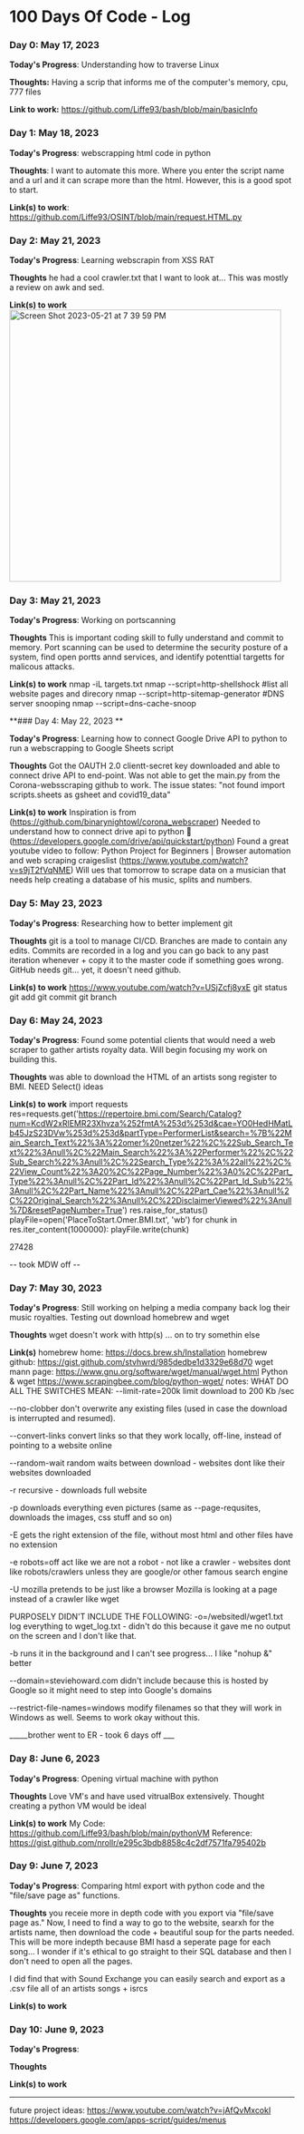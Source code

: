# 100 Days Of Code - Log

### Day 0: May 17, 2023 

**Today's Progress**: Understanding how to traverse Linux  

**Thoughts:** Having a scrip that informs me of the computer's memory, cpu, 777 files 

**Link to work:** https://github.com/Liffe93/bash/blob/main/basicInfo

### Day 1: May 18, 2023

**Today's Progress**: webscrapping html code in python

**Thoughts**: I want to automate this more. Where you enter the script name and a url and it can scrape more than the html. However, this is a good spot to start. 

**Link(s) to work**: https://github.com/Liffe93/OSINT/blob/main/request.HTML.py


### Day 2: May 21, 2023 

**Today's Progress**: Learning webscrapin from XSS RAT 

**Thoughts** he had a cool crawler.txt that I want to look at... This was mostly a review on awk and sed. 

**Link(s) to work**
<img width="480" alt="Screen Shot 2023-05-21 at 7 39 59 PM" src="https://github.com/kallaway/100-days-of-code/assets/111470998/cbd77bfc-9c2f-4e0b-b114-7d6fb3061ca4">

### Day 3: May 21, 2023 

**Today's Progress**: Working on portscanning 

**Thoughts** This is important coding skill to fully understand and commit to memory. Port scanning can be used to determine the security posture of a system, find open portts annd services, and identify potenttial targetts for malicous attacks. 

**Link(s) to work**
nmap -iL targets.txt
nmap --script=http-shellshock <target> 
  #list all website pages and direcory 
nmap --script=http-sitemap-generator <target>
  #DNS server snooping
nmap --script=dns-cache-snoop <target>

**### Day 4: May 22, 2023 **

**Today's Progress**:  Learning how to connect Google Drive API to python to run a webscrapping to Google Sheets script 

**Thoughts** Got the OAUTH 2.0 clientt-secret key downloaded and able to connect drive API to end-point. Was not able to get the main.py from the Corona-websscraping github to work. The issue states: "not found import scripts.sheets as gsheet and covid19_data" 

**Link(s) to work** 
Inspiration is from (https://github.com/binarynightowl/corona_webscraper) 
Needed to understand how to connect drive api to python  🐍  (https://developers.google.com/drive/api/quickstart/python) 
Found a great youtube video to follow: Python Project for Beginners | Browser automation and web scraping craigeslist (https://www.youtube.com/watch?v=s9jT2fVqNME) Will ues that tomorrow to scrape data on a musician that needs help creating a database of his music, splits and numbers.
  
 
### Day 5: May 23, 2023 

**Today's Progress**: Researching how to better implement git

**Thoughts** git is a tool to manage CI/CD. Branches are made to contain any edits. Commits are recorded in a log and you can go back to any past iteration whenever + copy it to the master code if something goes wrong. GitHub needs git... yet, it doesn't need github. 

**Link(s) to work** https://www.youtube.com/watch?v=USjZcfj8yxE 
git status
  git add
  git commit 
  git branch 
  
  
### Day 6: May 24, 2023 

**Today's Progress**: Found some potential clients that would need a web scraper to gather artists royalty data. Will begin focusing my work on building this. 

**Thoughts** was able to download the HTML of an artists song register to BMI. 
  NEED Select() ideas

**Link(s) to work**
  import requests
res=requests.get('https://repertoire.bmi.com/Search/Catalog?num=KcdW2xRlEMR23Xhvza%252fmtA%253d%253d&cae=YO0HedHMatLb45JzS23DVw%253d%253d&partType=PerformerList&search=%7B%22Main_Search_Text%22%3A%22omer%20netzer%22%2C%22Sub_Search_Text%22%3Anull%2C%22Main_Search%22%3A%22Performer%22%2C%22Sub_Search%22%3Anull%2C%22Search_Type%22%3A%22all%22%2C%22View_Count%22%3A20%2C%22Page_Number%22%3A0%2C%22Part_Type%22%3Anull%2C%22Part_Id%22%3Anull%2C%22Part_Id_Sub%22%3Anull%2C%22Part_Name%22%3Anull%2C%22Part_Cae%22%3Anull%2C%22Original_Search%22%3Anull%2C%22DisclaimerViewed%22%3Anull%7D&resetPageNumber=True')
res.raise_for_status()
playFile=open('PlaceToStart.Omer.BMI.txt', 'wb')
for chunk in res.iter_content(1000000):
    playFile.write(chunk)

    
27428

  -- took MDW off --
 ### Day 7: May 30, 2023 

**Today's Progress**: Still working on helping a media company back log their music royalties. Testing out download homebrew and wget 

**Thoughts** wget doesn't work with http(s) ... on to try somethin else 

  
**Link(s)**
homebrew home:  https://docs.brew.sh/Installation
 homebrew github: https://gist.github.com/stvhwrd/985dedbe1d3329e68d70
  wget mann page: https://www.gnu.org/software/wget/manual/wget.html
 Python & wget https://www.scrapingbee.com/blog/python-wget/
notes: WHAT DO ALL THE SWITCHES MEAN:
--limit-rate=200k limit download to 200 Kb /sec

--no-clobber don't overwrite any existing files (used in case the download is interrupted and resumed).

--convert-links convert links so that they work locally, off-line, instead of pointing to a website online

--random-wait random waits between download - websites dont like their websites downloaded

-r recursive - downloads full website

-p downloads everything even pictures (same as --page-requsites, downloads the images, css stuff and so on)

-E gets the right extension of the file, without most html and other files have no extension

-e robots=off act like we are not a robot - not like a crawler - websites dont like robots/crawlers unless they are google/or other famous search engine

-U mozilla pretends to be just like a browser Mozilla is looking at a page instead of a crawler like wget

PURPOSELY DIDN'T INCLUDE THE FOLLOWING:
-o=/websitedl/wget1.txt log everything to wget_log.txt - didn't do this because it gave me no output on the screen and I don't like that.

-b runs it in the background and I can't see progress... I like "nohup &" better

--domain=steviehoward.com didn't include because this is hosted by Google so it might need to step into Google's domains

--restrict-file-names=windows modify filenames so that they will work in Windows as well. Seems to work okay without this.


  _____brother went to ER - took 6 days off ___ 
  
  ### Day 8: June 6, 2023 

**Today's Progress**: Opening virtual machine with python 

**Thoughts** Love VM's and have used vitrualBox extensively. Thought creating a python VM would be ideal 

**Link(s) to work**
  My Code: https://github.com/Liffe93/bash/blob/main/pythonVM
 Reference:  https://gist.github.com/nrollr/e295c3bdb8858c4c2df7571fa795402b
  
  ### Day 9: June 7, 2023 

**Today's Progress**: Comparing html export with python code and the "file/save page as" functions.  

**Thoughts** you receie more in depth code with you export via "file/save page as." Now, I need to find a way to go to the website, searxh for the artists name, then download the code + beautiful soup for the parts needed. This will be more indepth because BMI hasd a seperate page for each song... I wonder if it's ethical to go straight to their SQL database and then I don't need to open all the pages. 
  
  I did find that with Sound Exchange you can easily search and export as a .csv file all of an artists songs + isrcs 

**Link(s) to work** 
  
  ### Day 10: June 9, 2023 

**Today's Progress**: 

**Thoughts**  

**Link(s) to work**
  
  
  ________________________________________
  
  future project ideas: 
  https://www.youtube.com/watch?v=jAfQvMxcokI
  https://developers.google.com/apps-script/guides/menus
